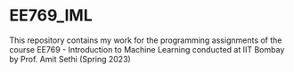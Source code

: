 # EE769_IML

This repository contains my work for the programming assignments of the course EE769 - Introduction to Machine Learning conducted at IIT Bombay by Prof. Amit Sethi (Spring 2023)
